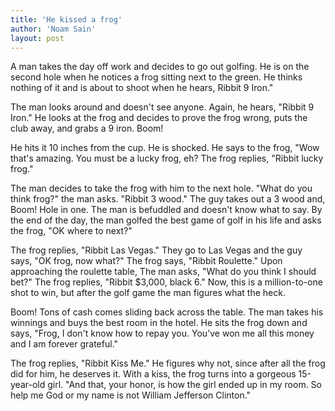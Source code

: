 ```yaml
---
title: 'He kissed a frog'
author: 'Noam Sain'
layout: post
---
```


A man takes the day off work and decides to go out golfing. He is on the second hole when he notices a frog sitting next to the green. He thinks nothing of it and is about to shoot when he hears, Ribbit 9 Iron."

The man looks around and doesn't see anyone. Again, he hears, "Ribbit 9 Iron." He looks at the frog and decides to prove the frog wrong, puts the club away, and grabs a 9 iron. Boom!

He hits it 10 inches from the cup. He is shocked. He says to the frog, "Wow that's amazing. You must be a lucky frog, eh? The frog replies, "Ribbit lucky frog."

The man decides to take the frog with him to the next hole. "What do you think frog?" the man asks. "Ribbit 3 wood." The guy takes out a 3 wood and, Boom! Hole in one. The man is befuddled and doesn't know what to say. By the end of the day, the man golfed the best game of golf in his life and asks the frog, "OK where to next?"

The frog replies, "Ribbit Las Vegas." They go to Las Vegas and the guy says, "OK frog, now what?" The frog says, "Ribbit Roulette." Upon approaching the roulette table, The man asks, "What do you think I should bet?" The frog replies, "Ribbit $3,000, black 6." Now, this is a million-to-one shot to win, but after the golf game the man figures what the heck.

Boom! Tons of cash comes sliding back across the table. The man takes his winnings and buys the best room in the hotel. He sits the frog down and says, "Frog, I don't know how to repay you. You've won me all this money and I am forever grateful."

The frog replies, "Ribbit Kiss Me." He figures why not, since after all the frog did for him, he deserves it. With a kiss, the frog turns into a gorgeous 15-year-old girl. "And that, your honor, is how the girl ended up in my room. So help me God or my name is not William Jefferson Clinton."

